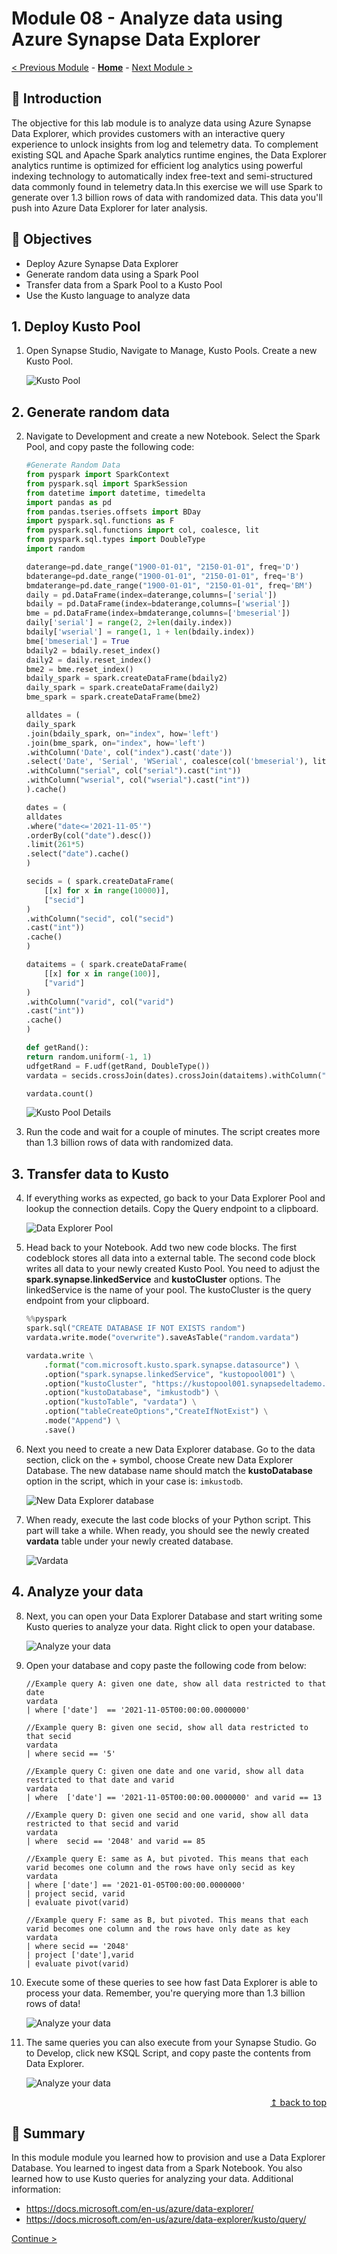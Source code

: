 # Module 08 - Analyze data using Azure Synapse Data Explorer

[< Previous Module](../module07/module07.md) - **[Home](../README.md)** - [Next Module >](../module09/module09.md)

## :loudspeaker: Introduction

The objective for this lab module is to analyze data using Azure Synapse Data Explorer, which provides customers with an interactive query experience to unlock insights from log and telemetry data. To complement existing SQL and Apache Spark analytics runtime engines, the Data Explorer analytics runtime is optimized for efficient log analytics using powerful indexing technology to automatically index free-text and semi-structured data commonly found in telemetry data.In this exercise we will use Spark to generate over 1.3 billion rows of data with randomized data. This data you'll push into Azure Data Explorer for later analysis.

## :dart: Objectives

* Deploy Azure Synapse Data Explorer
* Generate random data using a Spark Pool
* Transfer data from a Spark Pool to a Kusto Pool
* Use the Kusto language to analyze data

## 1. Deploy Kusto Pool

1. Open Synapse Studio, Navigate to Manage, Kusto Pools. Create a new Kusto Pool.

    ![Kusto Pool](../module08/screen01.png)

## 2. Generate random data

2. Navigate to Development and create a new Notebook. Select the Spark Pool, and copy paste the following code:

    ```python
    #Generate Random Data
    from pyspark import SparkContext
    from pyspark.sql import SparkSession
    from datetime import datetime, timedelta
    import pandas as pd
    from pandas.tseries.offsets import BDay
    import pyspark.sql.functions as F
    from pyspark.sql.functions import col, coalesce, lit
    from pyspark.sql.types import DoubleType
    import random

    daterange=pd.date_range("1900-01-01", "2150-01-01", freq='D')
    bdaterange=pd.date_range("1900-01-01", "2150-01-01", freq='B') 
    bmdaterange=pd.date_range("1900-01-01", "2150-01-01", freq='BM')
    daily = pd.DataFrame(index=daterange,columns=['serial'])
    bdaily = pd.DataFrame(index=bdaterange,columns=['wserial'])
    bme = pd.DataFrame(index=bmdaterange,columns=['bmeserial'])
    daily['serial'] = range(2, 2+len(daily.index))
    bdaily['wserial'] = range(1, 1 + len(bdaily.index))
    bme['bmeserial'] = True
    bdaily2 = bdaily.reset_index()
    daily2 = daily.reset_index()
    bme2 = bme.reset_index()
    bdaily_spark = spark.createDataFrame(bdaily2)
    daily_spark = spark.createDataFrame(daily2)
    bme_spark = spark.createDataFrame(bme2)

    alldates = (
    daily_spark
    .join(bdaily_spark, on="index", how='left')
    .join(bme_spark, on="index", how='left')
    .withColumn('Date', col("index").cast('date'))
    .select('Date', 'Serial', 'WSerial', coalesce(col('bmeserial'), lit(False)).alias('MonthEnd'))
    .withColumn("serial", col("serial").cast("int"))
    .withColumn("wserial", col("wserial").cast("int"))
    ).cache()

    dates = (
    alldates
    .where("date<='2021-11-05'")
    .orderBy(col("date").desc())
    .limit(261*5)
    .select("date").cache()
    )

    secids = ( spark.createDataFrame(
        [[x] for x in range(10000)],
        ["secid"]
    )
    .withColumn("secid", col("secid")
    .cast("int"))
    .cache()
    )

    dataitems = ( spark.createDataFrame(
        [[x] for x in range(100)],
        ["varid"]
    )
    .withColumn("varid", col("varid")
    .cast("int"))
    .cache()
    )

    def getRand():
    return random.uniform(-1, 1)
    udfgetRand = F.udf(getRand, DoubleType())
    vardata = secids.crossJoin(dates).crossJoin(dataitems).withColumn("value", udfgetRand()).cache()

    vardata.count()
    ```

    ![Kusto Pool Details](../module08/screen03.png)

3. Run the code and wait for a couple of minutes. The script creates more than 1.3 billion rows of data with randomized data.

## 3. Transfer data to Kusto

4. If everything works as expected, go back to your Data Explorer Pool and lookup the connection details. Copy the Query endpoint to a clipboard.

    ![Data Explorer Pool](../module08/screen02.png)

5. Head back to your Notebook. Add two new code blocks. The first codeblock stores all data into a external table. The second code block writes all data to your newly created Kusto Pool. You need to adjust the **spark.synapse.linkedService** and **kustoCluster** options. The linkedService is the name of your pool. The kustoCluster is the query endpoint from your clipboard.

    ```python
    %%pyspark
    spark.sql("CREATE DATABASE IF NOT EXISTS random")
    vardata.write.mode("overwrite").saveAsTable("random.vardata")
    ```

    ```python
    vardata.write \
        .format("com.microsoft.kusto.spark.synapse.datasource") \
        .option("spark.synapse.linkedService", "kustopool001") \
        .option("kustoCluster", "https://kustopool001.synapsedeltademo.kusto.azuresynapse.net") \
        .option("kustoDatabase", "imkustodb") \
        .option("kustoTable", "vardata") \
        .option("tableCreateOptions","CreateIfNotExist") \
        .mode("Append") \
        .save()
    ```

6. Next you need to create a new Data Explorer database. Go to the data section, click on the + symbol, choose Create new Data Explorer Database. The new database name should match the **kustoDatabase** option in the script, which in your case is: `imkustodb`.

    ![New Data Explorer database](../module08/screen04.png)

7. When ready, execute the last code blocks of your Python script. This part will take a while. When ready, you should see the newly created **vardata** table under your newly created database.

    ![Vardata](../module08/screen05.png)

## 4. Analyze your data

8. Next, you can open your Data Explorer Database and start writing some Kusto queries to analyze your data. Right click to open your database.

    ![Analyze your data](../module08/screen06.png)

9. Open your database and copy paste the following code from below:

    ```kusto
    //Example query A: given one date, show all data restricted to that date
    vardata
    | where ['date']  == '2021-11-05T00:00:00.0000000'

    //Example query B: given one secid, show all data restricted to that secid
    vardata
    | where secid == '5'

    //Example query C: given one date and one varid, show all data restricted to that date and varid
    vardata
    | where  ['date'] == '2021-11-05T00:00:00.0000000' and varid == 13

    //Example query D: given one secid and one varid, show all data restricted to that secid and varid
    vardata
    | where  secid == '2048' and varid == 85

    //Example query E: same as A, but pivoted. This means that each varid becomes one column and the rows have only secid as key
    vardata
    | where ['date'] == '2021-01-05T00:00:00.0000000'
    | project secid, varid
    | evaluate pivot(varid)

    //Example query F: same as B, but pivoted. This means that each varid becomes one column and the rows have only date as key
    vardata
    | where secid == '2048'
    | project ['date'],varid
    | evaluate pivot(varid)
    ```

8. Execute some of these queries to see how fast Data Explorer is able to process your data. Remember, you're querying more than 1.3 billion rows of data!

    ![Analyze your data](../module08/screen07.png)

9. The same queries you can also execute from your Synapse Studio. Go to Develop, click new KSQL Script, and copy paste the contents from Data Explorer.

    ![Analyze your data](../module08/screen08.png)

<div align="right"><a href="#module-08---analyze-data-using-azure-synapse-data-explorer">↥ back to top</a></div>


## :tada: Summary

In this module module you learned how to provision and use a Data Explorer Database. You learned to ingest data from a Spark Notebook. You also learned how to use Kusto queries for analyzing your data. Additional information:

- https://docs.microsoft.com/en-us/azure/data-explorer/
- https://docs.microsoft.com/en-us/azure/data-explorer/kusto/query/

[Continue >](../module09/module09.md)